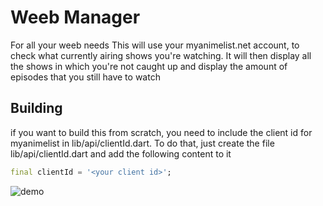 # Weeb Manager

For all your weeb needs
This will use your myanimelist.net account, to check what currently airing shows you're watching.
It will then display all the shows in which you're not caught up and display the amount of episodes
that you still have to watch

## Building
if you want to build this from scratch, you need to include the client id for myanimelist
in lib/api/clientId.dart.
To do that, just create the file lib/api/clientId.dart and add the following content to it
```dart
final clientId = '<your client id>';
```

![demo](https://user-images.githubusercontent.com/24765381/100393523-36c44180-303a-11eb-8353-f265298e3b4b.jpg)
